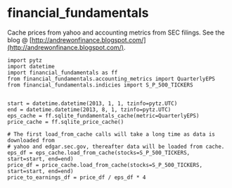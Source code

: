 financial_fundamentals
======================

Cache prices from yahoo and accounting metrics from SEC filings.
See the blog @ [http://andrewonfinance.blogspot.com/](http://andrewonfinance.blogspot.com/).


	import pytz
	import datetime
	import financial_fundamentals as ff
	from financial_fundamentals.accounting_metrics import QuarterlyEPS
	from financial_fundamentals.indicies import S_P_500_TICKERS
	
	
	start = datetime.datetime(2013, 1, 1, tzinfo=pytz.UTC)
	end = datetime.datetime(2013, 8, 1, tzinfo=pytz.UTC)
	eps_cache = ff.sqlite_fundamentals_cache(metric=QuarterlyEPS)
	price_cache = ff.sqlite_price_cache()
	
	# The first load_from_cache calls will take a long time as data is downloaded from
	# yahoo and edgar.sec.gov, thereafter data will be loaded from cache.
	eps_df = eps_cache.load_from_cache(stocks=S_P_500_TICKERS, start=start, end=end)
	price_df = price_cache.load_from_cache(stocks=S_P_500_TICKERS, start=start, end=end)
	price_to_earnings_df = price_df / eps_df * 4